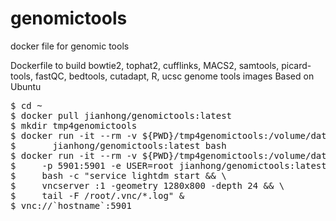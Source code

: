 # genomictools
docker file for genomic tools

Dockerfile to build bowtie2, tophat2, cufflinks, MACS2, samtools, 
picard-tools, fastQC, bedtools, cutadapt, R, ucsc genome tools
images
Based on Ubuntu

<pre>
$ cd ~
$ docker pull jianhong/genomictools:latest
$ mkdir tmp4genomictools
$ docker run -it --rm -v ${PWD}/tmp4genomictools:/volume/data \
$       jianhong/genomictools:latest bash
$ docker run -it --rm -v ${PWD}/tmp4genomictools:/volume/data \
$     -p 5901:5901 -e USER=root jianhong/genomictools:latest \
$     bash -c "service lightdm start && \
$     vncserver :1 -geometry 1280x800 -depth 24 && \
$     tail -F /root/.vnc/*.log" &
$ vnc://`hostname`:5901
</pre>